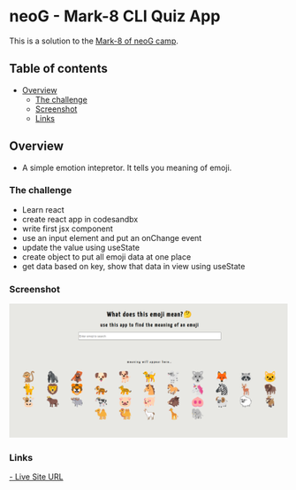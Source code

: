 # neoG - Mark-8 CLI Quiz App

This is a solution to the [Mark-8 of neoG camp](https://neog.camp/guide/lesson-five).

## Table of contents

- [Overview](#overview)
  - [The challenge](#the-challenge)
  - [Screenshot](#screenshot)
  - [Links](#links)


## Overview
- A simple emotion intepretor. It tells you meaning of emoji.

### The challenge
- Learn react
- create react app in codesandbx
- write first jsx component
- use an input element and put an onChange event
- update the value using useState
- create object to put all emoji data at one place
- get data based on key, show that data in view using useState

### Screenshot

![](mark8.png)


### Links


[- Live Site URL](https://codesandbox.io/embed/github/git-0r/mark8_emojiApp/tree/main/?fontsize=14&hidenavigation=1&theme=dark)
